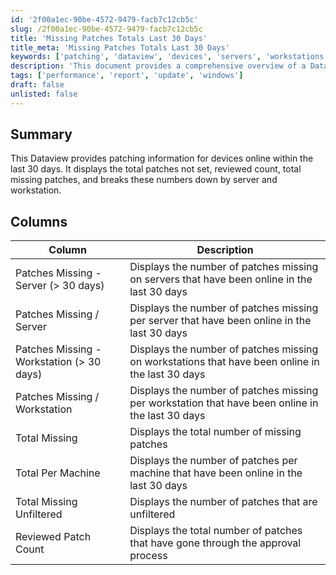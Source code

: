 ```yaml
---
id: '2f00a1ec-90be-4572-9479-facb7c12cb5c'
slug: /2f00a1ec-90be-4572-9479-facb7c12cb5c
title: 'Missing Patches Totals Last 30 Days'
title_meta: 'Missing Patches Totals Last 30 Days'
keywords: ['patching', 'dataview', 'devices', 'servers', 'workstations', 'missing', 'total', 'reviewed']
description: 'This document provides a comprehensive overview of a Dataview designed to present patching information for devices that have been online within the last 30 days. It details the total patches not set, reviewed count, total missing patches, and breaks down these numbers by server and workstation.'
tags: ['performance', 'report', 'update', 'windows']
draft: false
unlisted: false
---
```


## Summary

This Dataview provides patching information for devices online within the last 30 days. It displays the total patches not set, reviewed count, total missing patches, and breaks these numbers down by server and workstation.

## Columns

| Column                             | Description                                                                                           |
|------------------------------------|-------------------------------------------------------------------------------------------------------|
| Patches Missing - Server (> 30 days) | Displays the number of patches missing on servers that have been online in the last 30 days         |
| Patches Missing / Server           | Displays the number of patches missing per server that have been online in the last 30 days         |
| Patches Missing - Workstation (> 30 days) | Displays the number of patches missing on workstations that have been online in the last 30 days   |
| Patches Missing / Workstation      | Displays the number of patches missing per workstation that have been online in the last 30 days    |
| Total Missing                      | Displays the total number of missing patches                                                          |
| Total Per Machine                  | Displays the number of patches per machine that have been online in the last 30 days                 |
| Total Missing Unfiltered           | Displays the number of patches that are unfiltered                                                   |
| Reviewed Patch Count               | Displays the total number of patches that have gone through the approval process                     |


